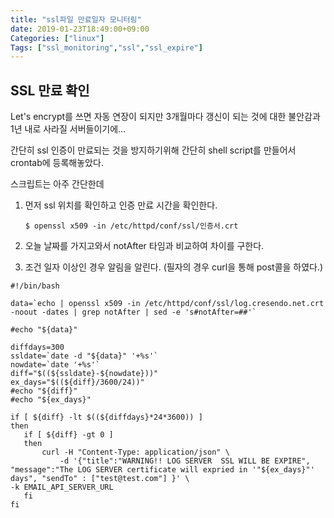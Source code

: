 ```yaml
---
title: "ssl파일 만료일자 모니터링"
date: 2019-01-23T18:49:00+09:00
Categories: ["linux"]
Tags: ["ssl_monitoring","ssl","ssl_expire"]
---
```


## SSL 만료 확인

Let's encrypt를 쓰면 자동 연장이 되지만 3개월마다 갱신이 되는 것에 대한 불안감과 1년 내로 사라질 서버들이기에...

간단히 ssl 인증이 만료되는 것을 방지하기위해 간단히 shell script를 만들어서 crontab에 등록해놓았다.

스크립트는 아주 간단한데

1. 먼저 ssl 위치를 확인하고 인증 만료 시간을 확인한다.

   ```shell
   $ openssl x509 -in /etc/httpd/conf/ssl/인증서.crt
   ```

2. 오늘 날짜를 가지고와서 notAfter 타임과 비교하여 차이를 구한다.

3. 조건 일자 이상인 경우 알림을 알린다. (필자의 경우 curl을 통해 post콜을 하였다.)



 ```shell
#!/bin/bash

data=`echo | openssl x509 -in /etc/httpd/conf/ssl/log.cresendo.net.crt -noout -dates | grep notAfter | sed -e 's#notAfter=##'`

#echo "${data}"

diffdays=300
ssldate=`date -d "${data}" '+%s'`
nowdate=`date '+%s'`
diff="$((${ssldate}-${nowdate}))"
ex_days="$((${diff}/3600/24))"
#echo "${diff}"
#echo "${ex_days}"

if [ ${diff} -lt $((${diffdays}*24*3600)) ]
then
    if [ ${diff} -gt 0 ]
    then
        curl -H "Content-Type: application/json" \
			-d '{"title":"WARNING!! LOG SERVER  SSL WILL BE EXPIRE", "message":"The LOG SERVER certificate will expried in '"${ex_days}"' days", "sendTo" : ["test@test.com"] }' \
-k EMAIL_API_SERVER_URL
    fi
fi

 ```

